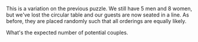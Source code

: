 This is a variation on the previous puzzle. We still have 5 men and 8 women, but we've
lost the circular table and our guests are now seated in a line. As before, they are placed
randomly such that all orderings are equally likely.

What's the expected number of potential couples.

